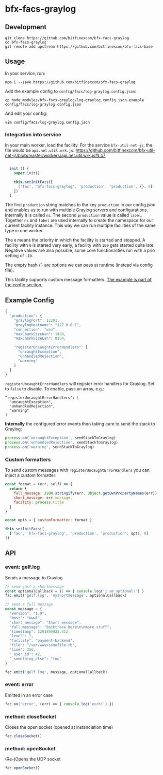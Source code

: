 # bfx-facs-graylog

## Development

```
git clone https://github.com/bitfinexcom/bfx-facs-graylog
cd bfx-facs-graylog
git remote add upstream https://github.com/bitfinexcom/bfx-facs-base

```

## Usage

In your service, run:

```
npm i --save https://github.com/bitfinexcom/bfx-facs-graylog
```

Add the example config to `config/facs/log-graylog.config.json`:

```
cp node_modules/bfx-facs-graylog/log-graylog.config.json.example config/facs/log-graylog.config.json
```

And edit your config:

```
vim config/facs/log-graylog.config.json
```

### Integration into service

In your main worker, load the facility. For the service `bfx-util-net-js`, the file would be `api.net.util.wrk.js`: https://github.com/bitfinexcom/bfx-util-net-js/blob/master/workers/api.net.util.wrk.js#L47

```js

  init () {
    super.init()

    this.setInitFacs([
      ['fac', 'bfx-facs-graylog', 'production', 'production', {}, 0]
    ])
  }

```

The first `production` string matches to the key `production` in our config.json and enables us to run with multiple Graylog servers and configurations. Internally it is called `ns`. The second `production` value is called `label`. Together `ns` and `label` are used internally to create the namespace for our current facility instance. This way we can run multiple facilities of the same type in one worker.

The `0` means the priority in which the facility is started and stopped. A facility with `0` is started very early, a facility with `100` gets started quite late. Negative values are also possible, some core functionalities run with a prio setting of `-10`.

The empty hash `{}` are options we can pass at runtime (instead via config file).

This facility supports custom message formatters. [The example is part of the config section.](#custom-formatters)

## Example Config

```js
{
  "production": {
    "graylogPort": 12201,
    "graylogHostname": "127.0.0.1",
    "connection": "wan",
    "maxChunkSizeWan": 1420,
    "maxChunkSizeLan": 8154,

    "registerUncaughtErrorHandlers": [
      "uncaughtException",
      "unhandledRejection",
      "warning"
    ]
  }
}

```

`registerUncaughtErrorHandlers` will register error handlers for Graylog.
Set to `false` to disable. To enable, pass an array, e.g.:

```
"registerUncaughtErrorHandlers": [
  "uncaughtException",
  "unhandledRejection",
  "warning"
]
```

**Internally** the configured error events then taking care to send the stack to Graylog:

```js
process.on('uncaughtException', sendStackToGraylog)
process.on('unhandledRejection', sendStackToGraylog)
process.on('warning', sendStackToGraylog)

```

### Custom formatters

To send custom messages with `registerUncaughtErrorHandlers` you can inject a custom formatter:

```js
const format = (err, self) => {
  return {
    full_message: JSON.stringify(err, Object.getOwnPropertyNames(err)),
    short_message: err.message,
    facility: process.title
  }
}

const opts = { customFormatter: format }

this.setInitFacs([
  ['fac', 'bfx-facs-graylog', 'production', 'production', opts, 0]
])

```

## API

### event: gelf.log

Sends a message to Graylog

```js
// send just a shortmessage
const optionalCallback = () => { console.log('i am optional!') }
fac.emit('gelf.log', 'myshortmessage', optionalCallback)

// send a full message
const message = {
  "version": "1.0",
  "host": "www1",
  "short_message": "Short message",
  "full_message": "Backtrace here\n\nmore stuff",
  "timestamp": 1291899928.412,
  "level": 1,
  "facility": "payment-backend",
  "file": "/var/www/somefile.rb",
  "line": 356,
  "_user_id": 42,
  "_something_else": "foo"
}

fac.emit('gelf.log', message, optionalCallback)
```

### event: error

Emitted in an error case

```js
fac.on('error', (err) => { console.log('ouch!') })

```

### method: closeSocket

Closes the open socket (opened at instanciation time)

```js
fac.closeSocket()
```

### method: openSocket

(Re-)Opens the UDP socket

```js
fac.openSocket()
```
